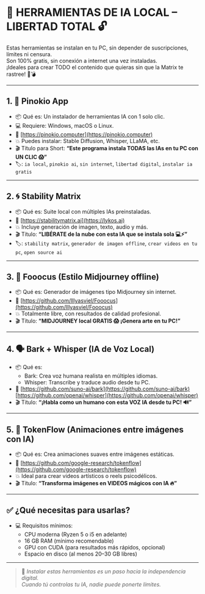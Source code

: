 # 🧱 HERRAMIENTAS DE IA LOCAL – LIBERTAD TOTAL 🔓

Estas herramientas se instalan en tu PC, sin depender de suscripciones, límites ni censura.  
Son 100% gratis, sin conexión a internet una vez instaladas.  
¡Ideales para crear TODO el contenido que quieras sin que la Matrix te rastree! 🧠💣

---

## 1. 🧩 Pinokio App
- 📦 Qué es: Un instalador de herramientas IA con 1 solo clic.
- 💻 Requiere: Windows, macOS o Linux.
- 🔗 [https://pinokio.computer](https://pinokio.computer)
- 💥 Puedes instalar: Stable Diffusion, Whisper, LLaMA, etc.
- 🎬 Título para Short:
  **“Este programa instala TODAS las IAs en tu PC con UN CLIC 😱”**
- 🏷️: `ia local`, `pinokio ai`, `sin internet`, `libertad digital`, `instalar ia gratis`

---

## 2. 🌀 Stability Matrix
- 📦 Qué es: Suite local con múltiples IAs preinstaladas.
- 🔗 [https://stabilitymatrix.ai](https://lykos.ai)
- 💥 Incluye generación de imagen, texto, audio y más.
- 🎬 Título:
  **“LIBÉRATE de la nube con esta IA que se instala sola 💻⚡”**
- 🏷️: `stability matrix`, `generador de imagen offline`, `crear videos en tu pc`, `open source ai`

---

## 3. 🎨 Fooocus (Estilo Midjourney offline)
- 📦 Qué es: Generador de imágenes tipo Midjourney sin internet.
- 🔗 [https://github.com/lllyasviel/Fooocus](https://github.com/lllyasviel/Fooocus)
- 💥 Totalmente libre, con resultados de calidad profesional.
- 🎬 Título:
  **“MIDJOURNEY local GRATIS 😱 ¡Genera arte en tu PC!”**

---

## 4. 🗣️ Bark + Whisper (IA de Voz Local)
- 📦 Qué es:
  - Bark: Crea voz humana realista en múltiples idiomas.
  - Whisper: Transcribe y traduce audio desde tu PC.
- 🔗 [https://github.com/suno-ai/bark](https://github.com/suno-ai/bark)  
  [https://github.com/openai/whisper](https://github.com/openai/whisper)
- 🎬 Título:
  **“¡Habla como un humano con esta VOZ IA desde tu PC! 🔊”**

---

## 5. 🧬 TokenFlow (Animaciones entre imágenes con IA)
- 📦 Qué es: Crea animaciones suaves entre imágenes estáticas.
- 🔗 [https://github.com/google-research/tokenflow](https://github.com/google-research/tokenflow)
- 💥 Ideal para crear videos artísticos o reels psicodélicos.
- 🎬 Título:
  **“Transforma imágenes en VIDEOS mágicos con IA 🔥”**

---

## ✅ ¿Qué necesitas para usarlas?

- 💻 Requisitos mínimos:  
  - CPU moderna (Ryzen 5 o i5 en adelante)  
  - 16 GB RAM (mínimo recomendable)  
  - GPU con CUDA (para resultados más rápidos, opcional)
  - Espacio en disco (al menos 20–30 GB libres)

---

> 🧠 *Instalar estas herramientas es un paso hacia la independencia digital.  
> Cuando tú controlas tu IA, nadie puede ponerte límites.*  
